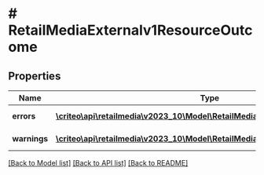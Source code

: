 # # RetailMediaExternalv1ResourceOutcome

## Properties

Name | Type | Description | Notes
------------ | ------------- | ------------- | -------------
**errors** | [**\criteo\api\retailmedia\v2023_10\Model\RetailMediaExternalv1ProblemDetails[]**](RetailMediaExternalv1ProblemDetails.md) |  | [optional] [readonly]
**warnings** | [**\criteo\api\retailmedia\v2023_10\Model\RetailMediaExternalv1ProblemDetails[]**](RetailMediaExternalv1ProblemDetails.md) |  | [optional] [readonly]

[[Back to Model list]](../../README.md#models) [[Back to API list]](../../README.md#endpoints) [[Back to README]](../../README.md)
